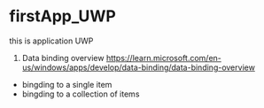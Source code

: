 # firstApp_UWP
this is application UWP

1. Data binding overview
https://learn.microsoft.com/en-us/windows/apps/develop/data-binding/data-binding-overview
 + bingding to a single item
 + bingding to a collection of items
